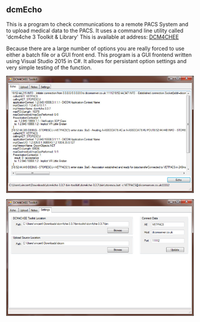 ## dcmEcho
This is a program to check communications to a remote PACS System and to upload medical data to the PACS.
It uses a command line utility called 'dcm4che 3 Toolkit & Library' This is available at address: 
[DCM4CHEE](https://dcm4che.atlassian.net/wiki/pages/viewpage.action?pageId=3964950)

Because there are a large number of options you are really forced to use either a batch file or a GUI front end. This program
is a GUI frontend written using Visual Studio 2015 in C#. It allows for persistant option settings and very simple testing of the function.

![alt text](https://github.com/No-Paper/dcm4che-tk/blob/master/echo.jpg "Echo and Response")

![alt text](https://github.com/No-Paper/dcm4che-tk/blob/master/settings.jpg "Settings Tab")

